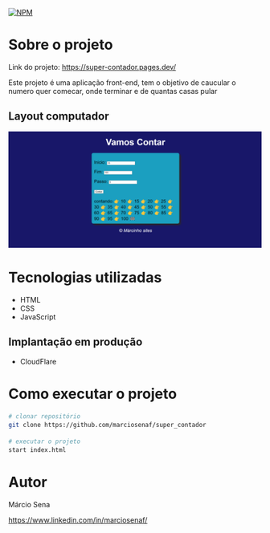 
[![NPM](https://img.shields.io/npm/l/react)](https://github.com/marciosenaf/super_contador/blob/main/LICENSE) 

# Sobre o projeto

Link do projeto: https://super-contador.pages.dev/

Este projeto é uma aplicação front-end, tem o objetivo de caucular o numero quer comecar, onde terminar e de quantas casas pular 

## Layout computador
![Web 2](https://github.com/marciosenaf/super_contador/blob/main/computer.readme.png)

# Tecnologias utilizadas

- HTML
- CSS
- JavaScript

## Implantação em produção
- CloudFlare

# Como executar o projeto

```bash
# clonar repositório
git clone https://github.com/marciosenaf/super_contador

# executar o projeto
start index.html
```

# Autor

Márcio Sena

https://www.linkedin.com/in/marciosenaf/

